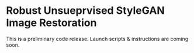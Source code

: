 # Robust Unsueprvised StyleGAN Image Restoration

This is a preliminary code release. Launch scripts & instructions are coming soon.

<!-- 
## Installation

First install the same environment as https://github.com/NVlabs/stylegan2-ada-pytorch.git.
For evaluation you will need to run `pip install torchmetetric git+https://github.com/jwblangley/pytorch-fid.git`.
 todo rglob 

Then, download the pretrained StyleGAN model:
```
(cd pretrained; wget https://nvlabs-fi-cdn.nvidia.com/stylegan2-ada-pytorch/pretrained/ffhq.pkl)
```

Place your images in `datasets`. A few sample images are already in `dataset/samples`.

## Restoring images

In `restoration_config.py`, specify your dataset location and image resolution. Then, run `python restore_images.py`. This will produce results in the `out` folder.

On datasets other than faces you may need to scale all learning rates up or down by a constant amount to compensate for the different scale of the latent space.

## Running the benchmark
Run `python eval_restoration.py out/$NAME` where `$NAME` is the folder name for your expriment, which can be specified in `restoration_config.py`. -->